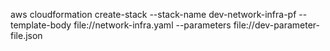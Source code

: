 aws cloudformation create-stack --stack-name dev-network-infra-pf --template-body file://network-infra.yaml --parameters file://dev-parameter-file.json
